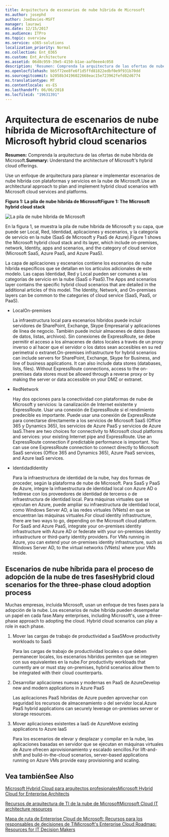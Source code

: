```yaml
---
title: Arquitectura de escenarios de nube híbrida de Microsoft
ms.author: josephd
author: JoeDavies-MSFT
manager: laurawi
ms.date: 12/15/2017
ms.audience: ITPro
ms.topic: overview
ms.service: o365-solutions
localization_priority: Normal
ms.collection: Ent_O365
ms.custom: Ent_Architecture
ms.assetid: 06d8c959-39e5-4150-b1ae-aaf0eee4c058
description: 'Resumen: Comprenda la arquitectura de las ofertas de nube híbrida de Microsoft.'
ms.openlocfilehash: bb5f72ee8fe6f1d5ffd81822edbf0e9f931b70dd
ms.sourcegitcommit: b2058b34196022668eac15e723962fefd82d6774
ms.translationtype: MT
ms.contentlocale: es-ES
ms.lasthandoff: 06/06/2018
ms.locfileid: "19631391"
---
```

# <a name="architecture-of-microsoft-hybrid-cloud-scenarios"></a><span data-ttu-id="feb86-103">Arquitectura de escenarios de nube híbrida de Microsoft</span><span class="sxs-lookup"><span data-stu-id="feb86-103">Architecture of Microsoft hybrid cloud scenarios</span></span>

 <span data-ttu-id="feb86-104">**Resumen:** Comprenda la arquitectura de las ofertas de nube híbrida de Microsoft.</span><span class="sxs-lookup"><span data-stu-id="feb86-104">**Summary:** Understand the architecture of Microsoft's hybrid cloud offerings.</span></span>
  
<span data-ttu-id="feb86-105">Use un enfoque de arquitectura para planear e implementar escenarios de nube híbrida con plataformas y servicios en la nube de Microsoft.</span><span class="sxs-lookup"><span data-stu-id="feb86-105">Use an architectural approach to plan and implement hybrid cloud scenarios with Microsoft cloud services and platforms.</span></span>
  
<span data-ttu-id="feb86-106">**Figura 1: La pila de nube híbrida de Microsoft**</span><span class="sxs-lookup"><span data-stu-id="feb86-106">**Figure 1: The Microsoft hybrid cloud stack**</span></span>

![La pila de nube híbrida de Microsoft](images/Hybrid_Poster/Hybrid_Cloud_Stack.png)
  
<span data-ttu-id="feb86-108">En la figura 1, se muestra la pila de nube híbrida de Microsoft y su capa, que puede ser Local, Red, Identidad, aplicaciones y escenarios, y la categoría de servicio en la nube (SaaS de Microsoft y PaaS de Azure).</span><span class="sxs-lookup"><span data-stu-id="feb86-108">Figure 1 shows the Microsoft hybrid cloud stack and its layer, which include on-premises, network, Identity, apps and scenarios, and the category of cloud service (Microsoft SaaS, Azure PaaS, and Azure PaaS).</span></span>
  
<span data-ttu-id="feb86-p101">La capa de aplicaciones y escenarios contiene los escenarios de nube híbrida específicos que se detallan en los artículos adicionales de este modelo. Las capas Identidad, Red y Local pueden ser comunes a las categorías de servicio en la nube (SaaS o PaaS).</span><span class="sxs-lookup"><span data-stu-id="feb86-p101">The Apps and scenarios layer contains the specific hybrid cloud scenarios that are detailed in the additional articles of this model. The Identity, Network, and On-premises layers can be common to the categories of cloud service (SaaS, PaaS, or PaaS).</span></span>
  
- <span data-ttu-id="feb86-111">Local</span><span class="sxs-lookup"><span data-stu-id="feb86-111">On-premises</span></span>
    
    <span data-ttu-id="feb86-p102">La infraestructura local para escenarios híbridos puede incluir servidores de SharePoint, Exchange, Skype Empresarial y aplicaciones de línea de negocio. También puede incluir almacenes de datos (bases de datos, listas, archivos). Sin conexiones de ExpressRoute, se debe permitir el acceso a los almacenes de datos locales a través de un proxy inverso o al hacer que el servidor o los datos sean accesibles en su red perimetral o extranet.</span><span class="sxs-lookup"><span data-stu-id="feb86-p102">On-premises infrastructure for hybrid scenarios can include servers for SharePoint, Exchange, Skype for Business, and line of business applications. It can also include data stores (databases, lists, files). Without ExpressRoute connections, access to the on-premises data stores must be allowed through a reverse proxy or by making the server or data accessible on your DMZ or extranet.</span></span>
    
- <span data-ttu-id="feb86-115">Red</span><span class="sxs-lookup"><span data-stu-id="feb86-115">Network</span></span>
    
    <span data-ttu-id="feb86-p103">Hay dos opciones para la conectividad con plataformas de nube de Microsoft y servicios: la canalización de Internet existente y ExpressRoute. Usar una conexión de ExpressRoute si el rendimiento predecible es importante. Puede usar una conexión de ExpressRoute para conectarse directamente a los servicios de Microsoft SaaS (Office 365 y Dynamics 365), los servicios de Azure PaaS y servicios de Azure IaaS.</span><span class="sxs-lookup"><span data-stu-id="feb86-p103">There are two choices for connectivity to Microsoft cloud platforms and services: your existing Internet pipe and ExpressRoute. Use an ExpressRoute connection if predictable performance is important. You can use one ExpressRoute connection to connect directly to Microsoft SaaS services (Office 365 and Dynamics 365), Azure PaaS services, and Azure IaaS services.</span></span>
    
- <span data-ttu-id="feb86-119">Identidad</span><span class="sxs-lookup"><span data-stu-id="feb86-119">Identity</span></span>
    
    <span data-ttu-id="feb86-p104">Para la infraestructura de identidad de la nube, hay dos formas de proceder, según la plataforma de nube de Microsoft. Para SaaS y PaaS de Azure, integre la infraestructura de identidad local con Azure AD o fedérese con los proveedores de identidad de terceros o de infraestructura de identidad local. Para máquinas virtuales que se ejecutan en Azure, puede ampliar su infraestructura de identidad local, como Windows Server AD, a las redes virtuales (VNets) en que se encuentran las máquinas virtuales.</span><span class="sxs-lookup"><span data-stu-id="feb86-p104">For cloud identity infrastructure, there are two ways to go, depending on the Microsoft cloud platform. For SaaS and Azure PaaS, integrate your on-premises identity infrastructure with Azure AD or federate with your on-premises identity infrastructure or third-party identity providers. For VMs running in Azure, you can extend your on-premises identity infrastructure, such as Windows Server AD, to the virtual networks (VNets) where your VMs reside.</span></span>
    
## <a name="hybrid-cloud-scenarios-for-the-three-phase-cloud-adoption-process"></a><span data-ttu-id="feb86-123">Escenarios de nube híbrida para el proceso de adopción de la nube de tres fases</span><span class="sxs-lookup"><span data-stu-id="feb86-123">Hybrid cloud scenarios for the three-phase cloud adoption process</span></span>

<span data-ttu-id="feb86-p105">Muchas empresas, incluida Microsoft, usan un enfoque de tres fases para la adopción de la nube. Los escenarios de nube híbrida pueden desempeñar un papel en cada fase.</span><span class="sxs-lookup"><span data-stu-id="feb86-p105">Many enterprises, including Microsoft's, use a three-phase approach to adopting the cloud. Hybrid cloud scenarios can play a role in each phase.</span></span>
  
1. <span data-ttu-id="feb86-126">Mover las cargas de trabajo de productividad a SaaS</span><span class="sxs-lookup"><span data-stu-id="feb86-126">Move productivity workloads to SaaS</span></span>
    
    <span data-ttu-id="feb86-127">Para las cargas de trabajo de productividad locales o que deben permanecer locales, los escenarios híbridos permiten que se integren con sus equivalentes en la nube.</span><span class="sxs-lookup"><span data-stu-id="feb86-127">For productivity workloads that currently are or must stay on-premises, hybrid scenarios allow them to be integrated with their cloud counterparts.</span></span>
    
2. <span data-ttu-id="feb86-128">Desarrollar aplicaciones nuevas y modernas en PaaS de Azure</span><span class="sxs-lookup"><span data-stu-id="feb86-128">Develop new and modern applications in Azure PaaS</span></span>
    
    <span data-ttu-id="feb86-129">Las aplicaciones PaaS híbridas de Azure pueden aprovechar con seguridad los recursos de almacenamiento o del servidor local.</span><span class="sxs-lookup"><span data-stu-id="feb86-129">Azure PaaS hybrid applications can securely leverage on-premises server or storage resources.</span></span>
    
3. <span data-ttu-id="feb86-130">Mover aplicaciones existentes a IaaS de Azure</span><span class="sxs-lookup"><span data-stu-id="feb86-130">Move existing applications to Azure IaaS</span></span>
    
    <span data-ttu-id="feb86-131">Para los escenarios de elevar y desplazar y compilar en la nube, las aplicaciones basadas en servidor que se ejecutan en máquinas virtuales de Azure ofrecen aprovisionamiento y escalado sencillos.</span><span class="sxs-lookup"><span data-stu-id="feb86-131">For lift-and-shift and build-in-the-cloud scenarios, server-based applications running on Azure VMs provide easy provisioning and scaling.</span></span>
    
## <a name="see-also"></a><span data-ttu-id="feb86-132">Vea también</span><span class="sxs-lookup"><span data-stu-id="feb86-132">See Also</span></span>

[<span data-ttu-id="feb86-133">Microsoft Hybrid Cloud para arquitectos profesionales</span><span class="sxs-lookup"><span data-stu-id="feb86-133">Microsoft Hybrid Cloud for Enterprise Architects</span></span>](microsoft-hybrid-cloud-for-enterprise-architects.md)
  
[<span data-ttu-id="feb86-134">Recursos de arquitectura de TI de la nube de Microsoft</span><span class="sxs-lookup"><span data-stu-id="feb86-134">Microsoft Cloud IT architecture resources</span></span>](microsoft-cloud-it-architecture-resources.md)

[<span data-ttu-id="feb86-135">Mapa de ruta de Enterprise Cloud de Microsoft: Recursos para los responsables de decisiones de TI</span><span class="sxs-lookup"><span data-stu-id="feb86-135">Microsoft's Enterprise Cloud Roadmap: Resources for IT Decision Makers</span></span>](https://sway.com/FJ2xsyWtkJc2taRD)



